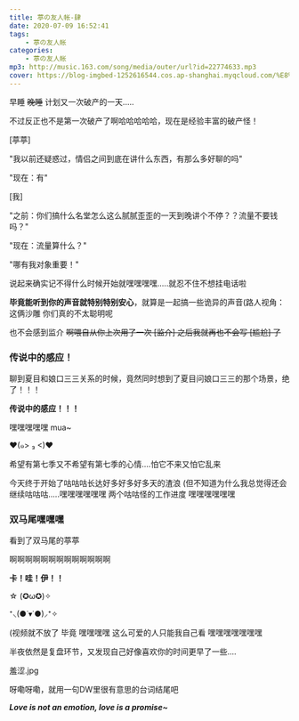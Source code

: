 ```yaml
---
title: 葶の友人帐-肆
date: 2020-07-09 16:52:41
tags:
	- 葶の友人帐
categories:
	- 葶の友人帐
mp3: http://music.163.com/song/media/outer/url?id=22774633.mp3
cover: https://blog-imgbed-1252616544.cos.ap-shanghai.myqcloud.com/%E8%91%B6%E3%81%AE%E5%8F%8B%E4%BA%BA%E5%B8%90/2020/7.8/cover.png
---
```


早睡 ~~晚睡~~ 计划又一次破产的一天.....

不过反正也不是第一次破产了啊哈哈哈哈哈，现在是经验丰富的破产怪！

[葶葶]

"我以前还疑惑过，情侣之间到底在讲什么东西，有那么多好聊的吗"

"现在：有"

[我]

"之前：你们搞什么名堂怎么这么腻腻歪歪的一天到晚讲个不停？？流量不要钱吗？"

"现在：流量算什么？"

"哪有我对象重要！"

说起来确实记不得什么时候开始就嘿嘿嘿嘿.....就忍不住不想挂电话啦

<b>毕竟能听到你的声音就特别特别安心</b>，就算是一起搞一些诡异的声音(路人视角：这俩沙雕 你们真的不太聪明呢

也不会感到监介 ~~啊喂自从你上次用了一次 [监介] 之后我就再也不会写 [尴尬] 了~~

### 传说中的感应！

聊到夏目和娘口三三关系的时候，竟然同时想到了夏目问娘口三三的那个场景，绝了！！！

<b>传说中的感应！！！</b>

嘿嘿嘿嘿嘿 mua~ 

♥(๑> ₃ <)♥

希望有第七季又不希望有第七季的心情....怕它不来又怕它乱来

今天终于开始了咕咕咕长达好多好多好多天的渣浪 (但不知道为什么我总觉得还会继续咕咕咕.....嘿嘿嘿嘿嘿嘿 两个咕咕怪的工作进度 嘿嘿嘿嘿嘿嘿

### 双马尾嘿嘿嘿

看到了双马尾的葶葶

啊啊啊啊啊啊啊啊啊啊啊啊啊 

<b>卡！哇！伊！！</b>

☆ (✪ω✪)✧ 

⁺⸜(●˙▾˙●)⸝⁺✧ 

(视频就不放了 毕竟  嘿嘿嘿嘿  这么可爱的人只能我自己看 嘿嘿嘿嘿嘿嘿嘿

半夜依然是复盘环节，又发现自己好像喜欢你的时间更早了一些....

羞涩.jpg

呀嘞呀嘞，就用一句DW里很有意思的台词结尾吧

*<b>Love is not an emotion, love is a promise~</b>*